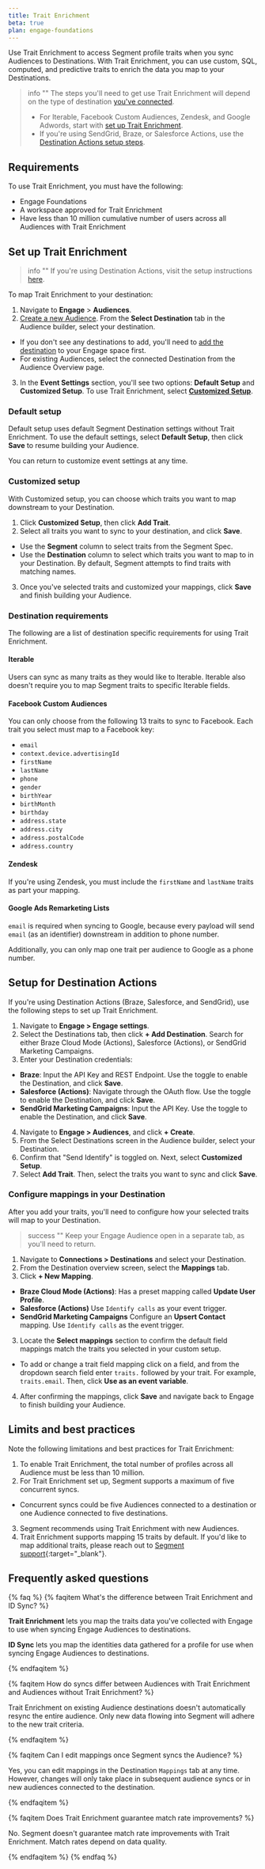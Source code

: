 ```yaml
---
title: Trait Enrichment 
beta: true 
plan: engage-foundations
---
```


Use Trait Enrichment to access Segment profile traits when you sync Audiences to Destinations. With Trait Enrichment, you can use custom, SQL, computed, and predictive traits to enrich the data you map to your Destinations. 

<!-- probably cut
Visit [Trait Enrichment Sample Data](#) to view sample data synced using Trait Enrichment.
-->

> info ""
> The steps you'll need to get use Trait Enrichment will depend on the type of destination [you've connected](/docs/engage/trait-activation/trait-activation-setup/). 
> - For Iterable, Facebook Custom Audiences, Zendesk, and Google Adwords, start with [set up Trait Enrichment](#set-up-trait-enrichment). 
> - If you're using SendGrid, Braze, or Salesforce Actions, use the [Destination Actions setup steps](#setup-for-destination-actions). 

## Requirements

To use Trait Enrichment, you must have the following:

- Engage Foundations 
- A workspace approved for Trait Enrichment 
- Have less than 10 million cumulative number of users across all Audiences with Trait Enrichment

## Set up Trait Enrichment

> info ""
> If you're using Destination Actions, visit the setup instructions [here](#setup-for-destination-actions).

To map Trait Enrichment to your destination:

1. Navigate to **Engage** > **Audiences**.
2. [Create a new Audience](/docs/engage/audiences/). From the **Select Destination** tab in the Audience builder, select your destination.
- If you don't see any destinations to add, you'll need to [add the destination](/docs/connections/destinations/add-destination/#adding-a-destination) to your Engage space first.
- For existing Audiences, select the connected Destination from the Audience Overview page.
3. In the **Event Settings** section, you'll see two options: **Default Setup** and **Customized Setup**. To use Trait Enrichment, select [**Customized Setup**](#customized-setup). 

### Default setup 

Default setup uses default Segment Destination settings without Trait Enrichment. To use the default settings, select **Default Setup**, then click **Save** to resume building your Audience. 

You can return to customize event settings at any time. 

### Customized setup

With Customized setup, you can choose which traits you want to map downstream to your Destination. 

1. Click **Customized Setup**, then click **Add Trait**.
2. Select all traits you want to sync to your destination, and click **Save**. 
- Use the **Segment** column to select traits from the Segment Spec. 
- Use the **Destination** column to select which traits you want to map to in your Destination. By default, Segment attempts to find traits with matching names.
3. Once you've selected traits and customized your mappings, click **Save** and finish building your Audience. 

### Destination requirements 

The following are a list of destination specific requirements for using Trait Enrichment. 

#### Iterable

Users can sync as many traits as they would like to Iterable. Iterable also doesn't require you to map Segment traits to specific Iterable fields. 

#### Facebook Custom Audiences

You can only choose from the following 13 traits to sync to Facebook. Each trait you select must map to a Facebook key:
- `email`
- `context.device.advertisingId`
- `firstName`
- `lastName`
- `phone`
- `gender`
- `birthYear`
- `birthMonth`
- `birthday`
- `address.state`
- `address.city`
- `address.postalCode`
- `address.country`

#### Zendesk

If you're using Zendesk, you must include the `firstName` and `lastName` traits as part your mapping. 

#### Google Ads Remarketing Lists

`email` is required when syncing to Google, because every payload will send `email` (as an identifier) downstream in addition to phone number. 

Additionally, you can only map one trait per audience to Google as a phone number.

## Setup for Destination Actions 

If you're using Destination Actions (Braze, Salesforce, and SendGrid), use the following steps to set up Trait Enrichment.

1. Navigate to **Engage > Engage settings**. 
2. Select the Destinations tab, then click **+ Add Destination**. Search for either Braze Cloud Mode (Actions), Salesforce (Actions), or SendGrid Marketing Campaigns. 
3. Enter your Destination credentials:
- **Braze**: Input the API Key and REST Endpoint. Use the toggle to enable the Destination, and click **Save**. 
- **Salesforce (Actions)**: Navigate through the OAuth flow. Use the toggle to enable the Destination, and click **Save**. 
- **SendGrid Marketing Campaigns**: Input the API Key. Use the toggle to enable the Destination, and click **Save**.
4. Navigate to **Engage > Audiences**, and click **+ Create**. 
5. From the Select Destinations screen in the Audience builder, select your Destination. 
6. Confirm that "Send Identify" is toggled on. Next, select **Customized Setup**.
7. Select **Add Trait**. Then, select the traits you want to sync and click **Save**.

### Configure mappings in your Destination

After you add your traits, you'll need to configure how your selected traits will map to your Destination.

> success ""
> Keep your Engage Audience open in a separate tab, as you'll need to return. 

1. Navigate to **Connections > Destinations** and select your Destination.
1. From the Destination overview screen, select the **Mappings** tab. 
2. Click **+ New Mapping**.
- **Braze Cloud Mode (Actions)**: Has a preset mapping called **Update User Profile**. 
- **Salesforce (Actions)** Use `Identify calls` as your event trigger.
- **SendGrid Marketing Campaigns** Configure an **Upsert Contact** mapping. Use `Identify calls` as the event trigger. 
3. Locate the  **Select mappings** section to confirm the default field mappings match the traits you selected in your custom setup. 
- To add or change a trait field mapping click on a field, and from the dropdown search field enter `traits.` followed by your trait. For example, `traits.email`. Then, click **Use as an event variable**.
4. After confirming the mappings, click **Save** and navigate back to Engage to finish building your Audience. 


## Limits and best practices

Note the following limitations and best practices for Trait Enrichment:

1. To enable Trait Enrichment, the total number of profiles across all Audience must be less than 10 million.
2. For Trait Enrichment set up, Segment supports a maximum of five concurrent syncs. 
- Concurrent syncs could be five Audiences connected to a destination or one Audience connected to five destinations.
3. Segment recommends using Trait Enrichment with new Audiences. 
4. Trait Enrichment supports mapping 15 traits by default. If you'd like to map additional traits, please reach out to [Segment support](https://segment.com/help/contact/){:target="_blank"}.

## Frequently asked questions
{% faq %}
{% faqitem What's the difference between Trait Enrichment and ID Sync? %}

**Trait Enrichment** lets you map the traits data you've collected with Engage to use when syncing Engage Audiences to destinations. 

**ID Sync** lets you map the identities data gathered for a profile for use when syncing Engage Audiences to destinations.

{% endfaqitem %}

{% faqitem How do syncs differ between Audiences with Trait Enrichment and Audiences without Trait Enrichment? %}

Trait Enrichment on existing Audience destinations doesn't automatically resync the entire audience. Only new data flowing into Segment will adhere to the new trait criteria. 

{% endfaqitem %}

{% faqitem Can I edit mappings once Segment syncs the Audience? %}

Yes, you can edit mappings in the Destination `Mappings` tab at any time. However, changes will only take place in subsequent audience syncs or in new audiences connected to the destination.

{% endfaqitem %}

{% faqitem Does Trait Enrichment guarantee match rate improvements? %}

No. Segment doesn't guarantee match rate improvements with Trait Enrichment. Match rates depend on data quality.

{% endfaqitem %}
{% endfaq %}